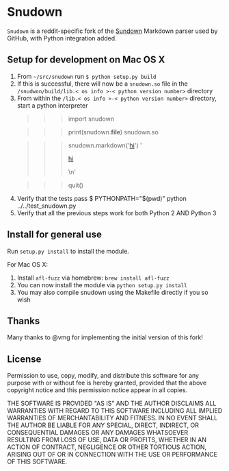 ﻿Snudown
=======

`Snudown` is a reddit-specific fork of the [Sundown](http://github.com/vmg/sundown)
Markdown parser used by GitHub, with Python integration added.


Setup for development on Mac OS X
--------------------------------
1. From `~/src/snudown` run `$ python setup.py build`
2. If this is successful, there will now be a `snudown.so` file in the `/snudwon/build/lib.< os info >-< python version number>` directory
3. From within the `/lib.< os info >-< python version number>` directory, start a python interpreter
    <!-- Make sure you can import snudown -->
    >>> import snudown
    <!-- verify that the build you just made is being used -->
    >>> print(snudown.__file__)
    snudown.so
    <!-- Test the functionality of the build -->
    >>> snudown.markdown('[hi](http://www.reddit.com)')
    '<p><a href="http://www.reddit.com">hi</a></p>\n'
    <!-- Great! You can exit now. -->
    >>> quit()
4. Verify that the tests pass
     $ PYTHONPATH="$(pwd)" python ../../test_snudown.py
5. Verify that all the previous steps work for both Python 2 AND Python 3


Install for general use
-----------------------

Run `setup.py install` to install the module.

For Mac OS X:
1. Install `afl-fuzz` via homebrew: `brew install afl-fuzz`
3. You can now install the module via `python setup.py install`
4. You may also compile snudown using the Makefile directly if you so wish


Thanks
------

Many thanks to @vmg for implementing the initial version of this fork!


License
-------

Permission to use, copy, modify, and distribute this software for any
purpose with or without fee is hereby granted, provided that the above
copyright notice and this permission notice appear in all copies.

THE SOFTWARE IS PROVIDED "AS IS" AND THE AUTHOR DISCLAIMS ALL WARRANTIES
WITH REGARD TO THIS SOFTWARE INCLUDING ALL IMPLIED WARRANTIES OF
MERCHANTABILITY AND FITNESS. IN NO EVENT SHALL THE AUTHOR BE LIABLE FOR
ANY SPECIAL, DIRECT, INDIRECT, OR CONSEQUENTIAL DAMAGES OR ANY DAMAGES
WHATSOEVER RESULTING FROM LOSS OF USE, DATA OR PROFITS, WHETHER IN AN
ACTION OF CONTRACT, NEGLIGENCE OR OTHER TORTIOUS ACTION, ARISING OUT OF
OR IN CONNECTION WITH THE USE OR PERFORMANCE OF THIS SOFTWARE.
